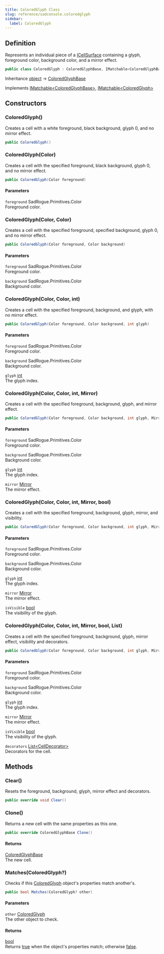 ```yaml
---
title: ColoredGlyph Class
slug: reference/sadconsole.coloredglyph
sidebar:
  label: ColoredGlyph
---
```

## Definition

Represents an individual piece of a [ICellSurface](../sadconsole.icellsurface/) containing a glyph, foreground color, background color, and a mirror effect.

```csharp title="C#"
public class ColoredGlyph : ColoredGlyphBase, IMatchable<ColoredGlyphBase>, IMatchable<ColoredGlyph>
```

Inheritance [object](https://learn.microsoft.com/dotnet/api/system.object/) → [ColoredGlyphBase](../sadconsole.coloredglyphbase/)

Implements [IMatchable\<ColoredGlyphBase\>](../sadconsole.coloredglyphbase/), [IMatchable\<ColoredGlyph\>](../sadconsole.coloredglyph/)

## Constructors

### ColoredGlyph()

Creates a cell with a white foreground, black background, glyph 0, and no mirror effect.

```csharp title="C#"
public ColoredGlyph()
```


### ColoredGlyph(Color)

Creates a cell with the specified foreground, black background, glyph 0, and no mirror effect.

```csharp title="C#"
public ColoredGlyph(Color foreground)
```

#### Parameters

`foreground` SadRogue.Primitives.Color  
Foreground color.


### ColoredGlyph(Color, Color)

Creates a cell with the specified foreground, specified background, glyph 0, and no mirror effect.

```csharp title="C#"
public ColoredGlyph(Color foreground, Color background)
```

#### Parameters

`foreground` SadRogue.Primitives.Color  
Foreground color.

`background` SadRogue.Primitives.Color  
Background color.


### ColoredGlyph(Color, Color, int)

Creates a cell with the specified foreground, background, and glyph, with no mirror effect.

```csharp title="C#"
public ColoredGlyph(Color foreground, Color background, int glyph)
```

#### Parameters

`foreground` SadRogue.Primitives.Color  
Foreground color.

`background` SadRogue.Primitives.Color  
Background color.

`glyph` [int](https://learn.microsoft.com/dotnet/api/system.int32/)  
The glyph index.


### ColoredGlyph(Color, Color, int, Mirror)

Creates a cell with the specified foreground, background, glyph, and mirror effect.

```csharp title="C#"
public ColoredGlyph(Color foreground, Color background, int glyph, Mirror mirror)
```

#### Parameters

`foreground` SadRogue.Primitives.Color  
Foreground color.

`background` SadRogue.Primitives.Color  
Background color.

`glyph` [int](https://learn.microsoft.com/dotnet/api/system.int32/)  
The glyph index.

`mirror` [Mirror](../sadconsole.mirror/)  
The mirror effect.


### ColoredGlyph(Color, Color, int, Mirror, bool)

Creates a cell with the specified foreground, background, glyph, mirror, and visibility.

```csharp title="C#"
public ColoredGlyph(Color foreground, Color background, int glyph, Mirror mirror, bool isVisible)
```

#### Parameters

`foreground` SadRogue.Primitives.Color  
Foreground color.

`background` SadRogue.Primitives.Color  
Background color.

`glyph` [int](https://learn.microsoft.com/dotnet/api/system.int32/)  
The glyph index.

`mirror` [Mirror](../sadconsole.mirror/)  
The mirror effect.

`isVisible` [bool](https://learn.microsoft.com/dotnet/api/system.boolean/)  
The visibility of the glyph.


### ColoredGlyph(Color, Color, int, Mirror, bool, List<CellDecorator>)

Creates a cell with the specified foreground, background, glyph, mirror effect, visibility and decorators.

```csharp title="C#"
public ColoredGlyph(Color foreground, Color background, int glyph, Mirror mirror, bool isVisible, List<CellDecorator> decorators)
```

#### Parameters

`foreground` SadRogue.Primitives.Color  
Foreground color.

`background` SadRogue.Primitives.Color  
Background color.

`glyph` [int](https://learn.microsoft.com/dotnet/api/system.int32/)  
The glyph index.

`mirror` [Mirror](../sadconsole.mirror/)  
The mirror effect.

`isVisible` [bool](https://learn.microsoft.com/dotnet/api/system.boolean/)  
The visibility of the glyph.

`decorators` [List\<CellDecorator\>](https://learn.microsoft.com/dotnet/api/system.collections.generic.list-1/)  
Decorators for the cell.


## Methods

### Clear()

Resets the foreground, background, glyph, mirror effect and decorators.

```csharp title="C#"
public override void Clear()
```


### Clone()

Returns a new cell with the same properties as this one.

```csharp title="C#"
public override ColoredGlyphBase Clone()
```

#### Returns

[ColoredGlyphBase](../sadconsole.coloredglyphbase/)  
The new cell.

### Matches(ColoredGlyph?)

Checks if this [ColoredGlyph](../sadconsole.coloredglyph/) object's properties match another's.

```csharp title="C#"
public bool Matches(ColoredGlyph? other)
```

#### Parameters

`other` [ColoredGlyph](../sadconsole.coloredglyph/)  
The other object to check.

#### Returns

[bool](https://learn.microsoft.com/dotnet/api/system.boolean/)  
Returns <a href="https://learn.microsoft.com/dotnet/csharp/language-reference/builtin-types/bool">true</a> when the object's properties match; otherwise <a href="https://learn.microsoft.com/dotnet/csharp/language-reference/builtin-types/bool">false</a>.
